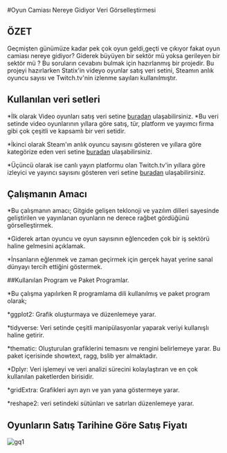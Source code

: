 #Oyun Camiası Nereye Gidiyor Veri Görselleştirmesi

## ÖZET

Geçmişten günümüze kadar pek çok oyun geldi,geçti ve çıkıyor fakat oyun camiası nereye gidiyor?
Giderek büyüyen bir sektör mü yoksa gerileyen bir sektör mü ? Bu soruların cevabını bulmak için
hazırlanmış bir projedir. Bu projeyi hazırlarken Statix'in videyo oyunlar satış veri setini,
Steamın anlık oyuncu sayısı ve Twitch.tv'nin izlenme sayıları kullanılmıştır.


## Kullanılan veri setleri

*İlk olarak Video oyunları satış veri setine [buradan](https://www.kaggle.com/datasets/gregorut/videogamesales) ulaşabilirsiniz.
*Bu veri setinde video oyunlarının yıllara göre satış, tür, platform ve yayımcı firma gibi çok çeşitli ve kapsamlı bir veri setidir.

*İkinci olarak Steam'ın anlık oyuncu sayısını gösteren ve yıllara göre kategörize eden veri setine [buradan](https://backlinko.com/steam-users)
ulaşabilirsiniz.

*Üçüncü olarak ise canlı yayın platformu olan Twitch.tv'in yıllara göre izleyici ve yayıncı sayısını gösteren veri setine [buradan](https://www.kaggle.com/code/suvojithaldar/analyzing-top-games-and-categories-on-twitch-2016) ulaşabilirsiniz.


## Çalışmanın Amacı

*Bu çalışmanın amacı; Gitgide gelişen teklonoji ve yazılım dilleri sayesinde geliştirilen ve yayınlanan oyunların ne derece rağbet gördüğünü görselleştirmek.

*Giderek artan oyuncu ve oyun sayısının eğlenceden çok bir iş sektörü haline gelmesini açıklamak.

*İnsanların eğlenmek ve zaman geçirmek için gerçek hayat yerine sanal dünyayı tercih ettiğini göstermek.

##Kullanılan Program ve Paket Programlar.

*Bu çalışma yapılırken R programlama dili kullanılmış ve paket program olarak;

*ggplot2: Grafik oluşturmaya ve düzenlemeye yarar.

*tidyverse: Veri setinde çeşitli manipülasyonlar yaparak veriyi kullanışlı haline getirir.

*thematic: Oluşturulan grafiklerini temasını ve rengini belirlemeye yarar. Bu paket içerisinde showtext, ragg, bslib yer almaktadır.

*Dplyr: Veri işlemeyi ve veri analizi sürecini kolaylaştıran ve en çok kullanılan paketlerden birisidir.

*gridExtra: Grafikleri ayrı ayrı ve yan yana göstermeye yarar.

*reshape2: veri setindeki sütünları ve satırları düzenlemeye yarar.

## Oyunların Satış Tarihine Göre Satış Fiyatı

![gq1]("C:\Users\merth\Desktop\gq1.png")






